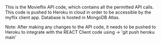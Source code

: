 This is the Movieflix API code, which contains all the permitted API calls.
This code is pushed to Heroku in cloud in order to be accessible by the myflix client app. 
Database is hosted in MongoDB Atlas.

Note: After making any changes to the API code, it needs to be pushed to Heroku to integrate with the REACT Client code using -> 'git push heroku main'